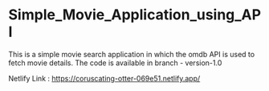 # Simple_Movie_Application_using_API
This is a simple movie search application in which the omdb API is used to fetch movie details.
The code is available in branch - version-1.0

Netlify Link : https://coruscating-otter-069e51.netlify.app/
